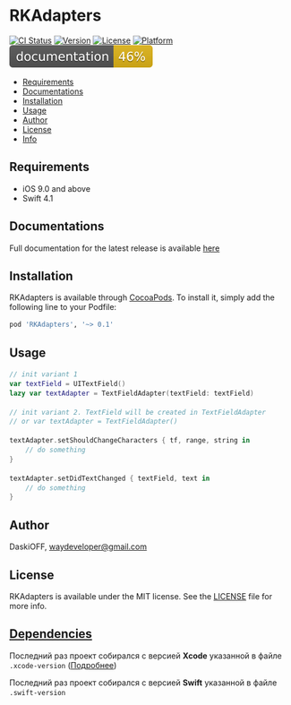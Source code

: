 # RKAdapters

[![CI Status](https://img.shields.io/travis/DaskiOFF/RKAdapters.svg?style=flat)](https://travis-ci.org/DaskiOFF/RKAdapters)
[![Version](https://img.shields.io/cocoapods/v/RKAdapters.svg?style=flat)](https://cocoapods.org/pods/RKAdapters)
[![License](https://img.shields.io/cocoapods/l/RKAdapters.svg?style=flat)](https://cocoapods.org/pods/RKAdapters)
[![Platform](https://img.shields.io/cocoapods/p/RKAdapters.svg?style=flat)](https://cocoapods.org/pods/RKAdapters)
[![](docs/badge.svg)](https://daskioff.github.io/RKAdapters/)

- [Requirements](#requirements)
- [Documentations](#documentations)
- [Installation](#installation)
- [Usage](#usage)
- [Author](#author)
- [License](#license)
- [Info](#dependencies)

## Requirements

- iOS 9.0 and above
- Swift 4.1

## Documentations

Full documentation for the latest release is available [here](https://daskioff.github.io/RKAdapters/)

## Installation

RKAdapters is available through [CocoaPods](https://cocoapods.org). To install
it, simply add the following line to your Podfile:

```ruby
pod 'RKAdapters', '~> 0.1'
```

## Usage

```swift
// init variant 1
var textField = UITextField()
lazy var textAdapter = TextFieldAdapter(textField: textField)

// init variant 2. TextField will be created in TextFieldAdapter
// or var textAdapter = TextFieldAdapter()

textAdapter.setShouldChangeCharacters { tf, range, string in
    // do something
}

textAdapter.setDidTextChanged { textField, text in
    // do something
}
```

## Author

DaskiOFF, waydeveloper@gmail.com

## License

RKAdapters is available under the MIT license. See the [LICENSE](LICENSE) file for more info.

## [Dependencies](https://ios-factor.com/dependencies)
Последний раз проект собирался с версией **Xcode** указанной в файле ```.xcode-version``` ([Подробнее](https://github.com/fastlane/ci/blob/master/docs/xcode-version.md))

Последний раз проект собирался с версией **Swift** указанной в файле ```.swift-version```
